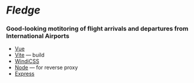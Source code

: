 # _Fledge_

### Good-looking motitoring of flight arrivals and departures from International Airports

- [Vue](https://vuejs.org/)
- [Vite](https://vitejs.dev/) ― build
- [WindiCSS](https://windicss.org/)
- [Node](https://nodejs.org/en/) ― for reverse proxy
- [Express](https://expressjs.com/)




  